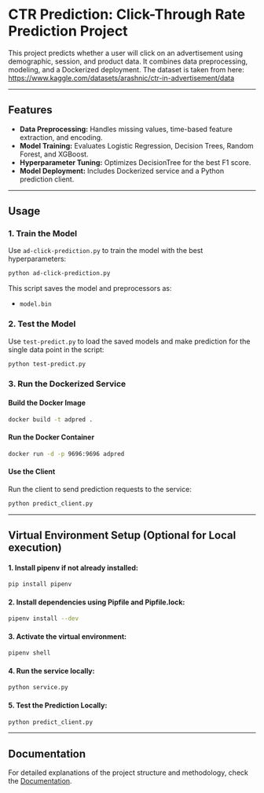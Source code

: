 
# CTR Prediction: Click-Through Rate Prediction Project

This project predicts whether a user will click on an advertisement using demographic, session, and product data. It combines data preprocessing, modeling, and a Dockerized deployment.
The dataset is taken from here: https://www.kaggle.com/datasets/arashnic/ctr-in-advertisement/data

---

## Features
- **Data Preprocessing:** Handles missing values, time-based feature extraction, and encoding.
- **Model Training:** Evaluates Logistic Regression, Decision Trees, Random Forest, and XGBoost.
- **Hyperparameter Tuning:** Optimizes DecisionTree for the best F1 score.
- **Model Deployment:** Includes Dockerized service and a Python prediction client.

---

## Usage

### 1. Train the Model
Use `ad-click-prediction.py` to train the model with the best hyperparameters:
```bash
python ad-click-prediction.py
```
This script saves the model and preprocessors as:
- `model.bin`

### 2. Test the Model
Use `test-predict.py` to load the saved models and make prediction for the single data point in the script:
```bash
python test-predict.py
```

### 3. Run the Dockerized Service

#### Build the Docker Image
```bash
docker build -t adpred .
```

#### Run the Docker Container
```bash
docker run -d -p 9696:9696 adpred
```

#### Use the Client
Run the client to send prediction requests to the service:
```bash
python predict_client.py
```
---
## Virtual Environment Setup (Optional for Local execution)

#### 1. Install pipenv if not already installed:
```bash
pip install pipenv
```

#### 2. Install dependencies using Pipfile and Pipfile.lock:
```bash
pipenv install --dev
```

#### 3. Activate the virtual environment:
```bash
pipenv shell
```

#### 4. Run the service locally:
```bash
python service.py
```

#### 5.	Test the Prediction Locally:
```bash
python predict_client.py 
```

---
## Documentation
For detailed explanations of the project structure and methodology, check the [Documentation](Documentation/documentation.pdf).